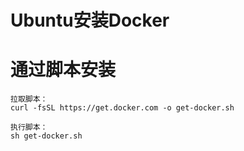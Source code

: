 # Ubuntu安装Docker

# 通过脚本安装

````
拉取脚本：
curl -fsSL https://get.docker.com -o get-docker.sh

执行脚本：
sh get-docker.sh
````
